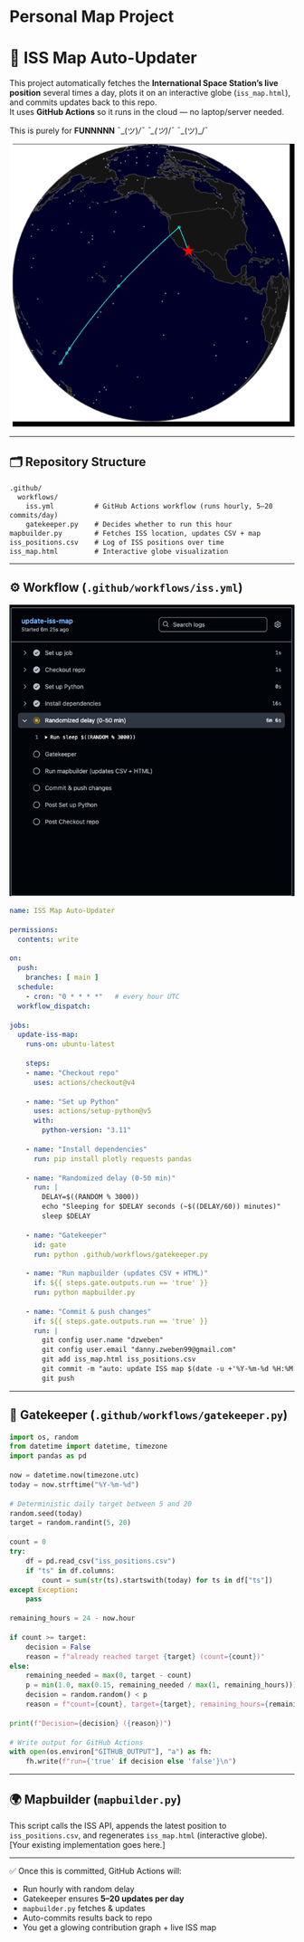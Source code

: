 # Personal Map Project  
# 🚀 ISS Map Auto-Updater  

This project automatically fetches the **International Space Station’s live position** several times a day, plots it on an interactive globe (`iss_map.html`), and commits updates back to this repo.  
It uses **GitHub Actions** so it runs in the cloud — no laptop/server needed.  

This is purely for **FUNNNNN** ¯\_(ツ)_/¯ ¯\_(ツ)_/¯ ¯\_(ツ)_/¯  

![Planet](images/SpaceStation.png)

---

## 🗂 Repository Structure

```
.github/
  workflows/
    iss.yml          # GitHub Actions workflow (runs hourly, 5–20 commits/day)
    gatekeeper.py    # Decides whether to run this hour
mapbuilder.py        # Fetches ISS location, updates CSV + map
iss_positions.csv    # Log of ISS positions over time
iss_map.html         # Interactive globe visualization
```

---

## ⚙️ Workflow (`.github/workflows/iss.yml`)

![YML](images/yml.png)

```yaml
name: ISS Map Auto-Updater

permissions:
  contents: write

on:
  push:
    branches: [ main ]
  schedule:
    - cron: "0 * * * *"   # every hour UTC
  workflow_dispatch:

jobs:
  update-iss-map:
    runs-on: ubuntu-latest

    steps:
    - name: "Checkout repo"
      uses: actions/checkout@v4

    - name: "Set up Python"
      uses: actions/setup-python@v5
      with:
        python-version: "3.11"

    - name: "Install dependencies"
      run: pip install plotly requests pandas

    - name: "Randomized delay (0-50 min)"
      run: |
        DELAY=$((RANDOM % 3000))
        echo "Sleeping for $DELAY seconds (~$((DELAY/60)) minutes)"
        sleep $DELAY

    - name: "Gatekeeper"
      id: gate
      run: python .github/workflows/gatekeeper.py

    - name: "Run mapbuilder (updates CSV + HTML)"
      if: ${{ steps.gate.outputs.run == 'true' }}
      run: python mapbuilder.py

    - name: "Commit & push changes"
      if: ${{ steps.gate.outputs.run == 'true' }}
      run: |
        git config user.name "dzweben"
        git config user.email "danny.zweben99@gmail.com"
        git add iss_map.html iss_positions.csv
        git commit -m "auto: update ISS map $(date -u +'%Y-%m-%d %H:%M:%S UTC')" || echo "No changes to commit"
        git push
```

---

## 🧠 Gatekeeper (`.github/workflows/gatekeeper.py`)

```python
import os, random
from datetime import datetime, timezone
import pandas as pd

now = datetime.now(timezone.utc)
today = now.strftime("%Y-%m-%d")

# Deterministic daily target between 5 and 20
random.seed(today)
target = random.randint(5, 20)

count = 0
try:
    df = pd.read_csv("iss_positions.csv")
    if "ts" in df.columns:
        count = sum(str(ts).startswith(today) for ts in df["ts"])
except Exception:
    pass

remaining_hours = 24 - now.hour

if count >= target:
    decision = False
    reason = f"already reached target {target} (count={count})"
else:
    remaining_needed = max(0, target - count)
    p = min(1.0, max(0.15, remaining_needed / max(1, remaining_hours)))
    decision = random.random() < p
    reason = f"count={count}, target={target}, remaining_hours={remaining_hours}, p={p:.2f}"

print(f"Decision={decision} ({reason})")

# Write output for GitHub Actions
with open(os.environ["GITHUB_OUTPUT"], "a") as fh:
    fh.write(f"run={'true' if decision else 'false'}\n")
```

---

## 🌍 Mapbuilder (`mapbuilder.py`)

This script calls the ISS API, appends the latest position to `iss_positions.csv`, and regenerates `iss_map.html` (interactive globe).  
[Your existing implementation goes here.]

---

✅ Once this is committed, GitHub Actions will:
- Run hourly with random delay  
- Gatekeeper ensures **5–20 updates per day**  
- `mapbuilder.py` fetches & updates  
- Auto-commits results back to repo  
- You get a glowing contribution graph + live ISS map
